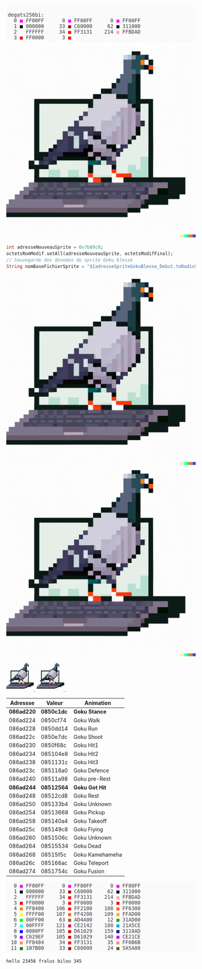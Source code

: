 <DIV STYLE="display:block;white-space:pre;background-color:#FAFAFA;font-family:'Consolas',monospace;font-size:10pt;padding:4px;overflow:auto" class="montab"><BR><SPAN STYLE="color:#383A42;background-color:#FAFAFA;">degats256bi:<BR>  0 </SPAN><SPAN STYLE="color:#FF00FF;background-color:#FAFAFA;">■ </SPAN><SPAN STYLE="color:#383A42;background-color:#FAFAFA;">FF00FF      0 </SPAN><SPAN STYLE="color:#FF00FF;background-color:#FAFAFA;">■ </SPAN><SPAN STYLE="color:#383A42;background-color:#FAFAFA;">FF00FF      0 </SPAN><SPAN STYLE="color:#FF00FF;background-color:#FAFAFA;">■ </SPAN><SPAN STYLE="color:#383A42;background-color:#FAFAFA;">FF00FF<BR>  1 </SPAN><SPAN STYLE="color:#000000;background-color:#FAFAFA;">■ </SPAN><SPAN STYLE="color:#383A42;background-color:#FAFAFA;">000000     33 </SPAN><SPAN STYLE="color:#AF0000;background-color:#FAFAFA;">■ </SPAN><SPAN STYLE="color:#383A42;background-color:#FAFAFA;">C60000     62 </SPAN><SPAN STYLE="color:#000000;background-color:#FAFAFA;">■ </SPAN><SPAN STYLE="color:#383A42;background-color:#FAFAFA;">311000<BR>  2 </SPAN><SPAN STYLE="color:#FFFFFF;background-color:#FAFAFA;">■ </SPAN><SPAN STYLE="color:#383A42;background-color:#FAFAFA;">FFFFFF     34 </SPAN><SPAN STYLE="color:#FF0000;background-color:#FAFAFA;">■ </SPAN><SPAN STYLE="color:#383A42;background-color:#FAFAFA;">FF3131    214 </SPAN><SPAN STYLE="color:#FFAFAF;background-color:#FAFAFA;">■ </SPAN><SPAN STYLE="color:#383A42;background-color:#FAFAFA;">FFBDAD<BR>  3 </SPAN><SPAN STYLE="color:#FF0000;background-color:#FAFAFA;">■ </SPAN><SPAN STYLE="color:#383A42;background-color:#FAFAFA;">FF0000      3 </SPAN><SPAN STYLE="color:#FF0000;background-color:#FAFAFA;">■ </SPAN></DIV>

![pigeon](assets/pigeon2.png "coucou")  

```dart
int adresseNouveauSprite = 0x7b89c0;
octetsRomModif.setAll(adresseNouveauSprite, octetsModifFinal);
// Sauvegarde des données du sprite Goku blessé
String nomBaseFichierSprite = "${adresseSpriteGokuBlesse_Debut.toRadixString(16).padLeft(8, "0")}_sprite";  
```

![pigeon](https://raw.githubusercontent.com/Fralacticus/articles_md/main/Article_teintes_rouges_degats/assets/pigeon2.png )   ![pigeon](https://raw.githubusercontent.com/Fralacticus/articles_md/main/Article_teintes_rouges_degats/assets/pigeon2.png)

<img title="uni"  src="assets/pigeon2.png" alt="pigeon" width="77">   <img title="uni"  src="assets/pigeon2.png" alt="pigeon" width="77">

| Adressse     | Valeur       | Animation        |
| ------------ | ------------ | ---------------- |
| **086ad220** | **0850c1dc** | **Goku Stance**  |
| 086ad224     | 0850cf74     | Goku Walk        |
| 086ad228     | 0850dd14     | Goku Run         |
| 086ad22c     | 0850e7dc     | Goku Shoot       |
| 086ad230     | 0850f68c     | Goku Hit1        |
| 086ad234     | 085104e8     | Goku Hit2        |
| 086ad238     | 0851131c     | Goku Hit3        |
| 086ad23c     | 085116a0     | Goku Defence     |
| 086ad240     | 08511a98     | Goku pre-Rest    |
| **086ad244** | **08512564** | **Goku Got Hit** |
| 086ad248     | 08512cd8     | Goku Rest        |
| 086ad250     | 085133b4     | Goku Unknown     |
| 086ad254     | 08513668     | Goku Pickup      |
| 086ad258     | 085140a4     | Goku Takeoff     |
| 086ad25c     | 085149c8     | Goku Flying      |
| 086ad260     | 0851506c     | Goku Unknown     |
| 086ad264     | 08515534     | Goku Dead        |
| 086ad268     | 08515f5c     | Goku Kamehameha  |
| 086ad26c     | 085166ac     | Goku Teleport    |
| 086ad274     | 0851754c     | Goku Fusion      |

<DIV STYLE="display:block;white-space:pre;background-color:#FAFAFA;font-family:'Consolas',monospace;font-size:10pt;padding:4px;overflow:auto"><SPAN STYLE="color:#383A42;background-color:#FAFAFA;">  0 </SPAN><SPAN STYLE="color:#FF00FF;background-color:#FAFAFA;">■ </SPAN><SPAN STYLE="color:#383A42;background-color:#FAFAFA;">FF00FF      0 </SPAN><SPAN STYLE="color:#FF00FF;background-color:#FAFAFA;">■ </SPAN><SPAN STYLE="color:#383A42;background-color:#FAFAFA;">FF00FF      0 </SPAN><SPAN STYLE="color:#FF00FF;background-color:#FAFAFA;">■ </SPAN><SPAN STYLE="color:#383A42;background-color:#FAFAFA;">FF00FF<BR>  1 </SPAN><SPAN STYLE="color:#000000;background-color:#FAFAFA;">■ </SPAN><SPAN STYLE="color:#383A42;background-color:#FAFAFA;">000000     33 </SPAN><SPAN STYLE="color:#AF0000;background-color:#FAFAFA;">■ </SPAN><SPAN STYLE="color:#383A42;background-color:#FAFAFA;">C60000     62 </SPAN><SPAN STYLE="color:#000000;background-color:#FAFAFA;">■ </SPAN><SPAN STYLE="color:#383A42;background-color:#FAFAFA;">311000<BR>  2 </SPAN><SPAN STYLE="color:#FFFFFF;background-color:#FAFAFA;">■ </SPAN><SPAN STYLE="color:#383A42;background-color:#FAFAFA;">FFFFFF     34 </SPAN><SPAN STYLE="color:#FF0000;background-color:#FAFAFA;">■ </SPAN><SPAN STYLE="color:#383A42;background-color:#FAFAFA;">FF3131    214 </SPAN><SPAN STYLE="color:#FFAFAF;background-color:#FAFAFA;">■ </SPAN><SPAN STYLE="color:#383A42;background-color:#FAFAFA;">FFBDAD<BR>  3 </SPAN><SPAN STYLE="color:#FF0000;background-color:#FAFAFA;">■ </SPAN><SPAN STYLE="color:#383A42;background-color:#FAFAFA;">FF0000      3 </SPAN><SPAN STYLE="color:#FF0000;background-color:#FAFAFA;">■ </SPAN><SPAN STYLE="color:#383A42;background-color:#FAFAFA;">FF0000      3 </SPAN><SPAN STYLE="color:#FF0000;background-color:#FAFAFA;">■ </SPAN><SPAN STYLE="color:#383A42;background-color:#FAFAFA;">FF0000<BR>  4 </SPAN><SPAN STYLE="color:#FF8700;background-color:#FAFAFA;">■ </SPAN><SPAN STYLE="color:#383A42;background-color:#FAFAFA;">FF8400    106 </SPAN><SPAN STYLE="color:#FF0000;background-color:#FAFAFA;">■ </SPAN><SPAN STYLE="color:#383A42;background-color:#FAFAFA;">FF2100    108 </SPAN><SPAN STYLE="color:#FF5F00;background-color:#FAFAFA;">■ </SPAN><SPAN STYLE="color:#383A42;background-color:#FAFAFA;">FF6300<BR>  5 </SPAN><SPAN STYLE="color:#FFFF00;background-color:#FAFAFA;">■ </SPAN><SPAN STYLE="color:#383A42;background-color:#FAFAFA;">FFFF00    107 </SPAN><SPAN STYLE="color:#FF5F00;background-color:#FAFAFA;">■ </SPAN><SPAN STYLE="color:#383A42;background-color:#FAFAFA;">FF4200    109 </SPAN><SPAN STYLE="color:#FFAF00;background-color:#FAFAFA;">■ </SPAN><SPAN STYLE="color:#383A42;background-color:#FAFAFA;">FFAD00<BR>  6 </SPAN><SPAN STYLE="color:#00FF00;background-color:#FAFAFA;">■ </SPAN><SPAN STYLE="color:#383A42;background-color:#FAFAFA;">00FF00     63 </SPAN><SPAN STYLE="color:#AF5F00;background-color:#FAFAFA;">■ </SPAN><SPAN STYLE="color:#383A42;background-color:#FAFAFA;">AD4A00     12 </SPAN><SPAN STYLE="color:#00AF00;background-color:#FAFAFA;">■ </SPAN><SPAN STYLE="color:#383A42;background-color:#FAFAFA;">31AD00<BR>  7 </SPAN><SPAN STYLE="color:#00FFFF;background-color:#FAFAFA;">■ </SPAN><SPAN STYLE="color:#383A42;background-color:#FAFAFA;">00FFFF    121 </SPAN><SPAN STYLE="color:#D7005F;background-color:#FAFAFA;">■ </SPAN><SPAN STYLE="color:#383A42;background-color:#FAFAFA;">CE2142    188 </SPAN><SPAN STYLE="color:#00AFD7;background-color:#FAFAFA;">■ </SPAN><SPAN STYLE="color:#383A42;background-color:#FAFAFA;">21A5CE<BR>  8 </SPAN><SPAN STYLE="color:#0000FF;background-color:#FAFAFA;">■ </SPAN><SPAN STYLE="color:#383A42;background-color:#FAFAFA;">0000FF    105 </SPAN><SPAN STYLE="color:#D70000;background-color:#FAFAFA;">■ </SPAN><SPAN STYLE="color:#383A42;background-color:#FAFAFA;">D61029    159 </SPAN><SPAN STYLE="color:#0000AF;background-color:#FAFAFA;">■ </SPAN><SPAN STYLE="color:#383A42;background-color:#FAFAFA;">3110AD<BR>  9 </SPAN><SPAN STYLE="color:#AF00D7;background-color:#FAFAFA;">■ </SPAN><SPAN STYLE="color:#383A42;background-color:#FAFAFA;">C629EF    105 </SPAN><SPAN STYLE="color:#D70000;background-color:#FAFAFA;">■ </SPAN><SPAN STYLE="color:#383A42;background-color:#FAFAFA;">D61029    140 </SPAN><SPAN STYLE="color:#D700D7;background-color:#FAFAFA;">■ </SPAN><SPAN STYLE="color:#383A42;background-color:#FAFAFA;">CE21CE<BR> 10 </SPAN><SPAN STYLE="color:#FF8787;background-color:#FAFAFA;">■ </SPAN><SPAN STYLE="color:#383A42;background-color:#FAFAFA;">FF8484     34 </SPAN><SPAN STYLE="color:#FF0000;background-color:#FAFAFA;">■ </SPAN><SPAN STYLE="color:#383A42;background-color:#FAFAFA;">FF3131     35 </SPAN><SPAN STYLE="color:#FF8787;background-color:#FAFAFA;">■ </SPAN><SPAN STYLE="color:#383A42;background-color:#FAFAFA;">FF6B6B<BR> 11 </SPAN><SPAN STYLE="color:#008700;background-color:#FAFAFA;">■ </SPAN><SPAN STYLE="color:#383A42;background-color:#FAFAFA;">107B00     33 </SPAN><SPAN STYLE="color:#AF0000;background-color:#FAFAFA;">■ </SPAN><SPAN STYLE="color:#383A42;background-color:#FAFAFA;">C60000     24 </SPAN><SPAN STYLE="color:#5F5F00;background-color:#FAFAFA;">■ </SPAN><SPAN STYLE="color:#383A42;background-color:#FAFAFA;">5A5A00</SPAN></DIV>

    hello 23456 fralus bilou 345
